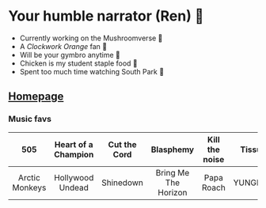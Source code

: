 # Your humble narrator (Ren) 🦖
* Currently working on the Mushroomverse 🍄
* A _Clockwork Orange_ fan 🍊
* Will be your gymbro anytime 💪
* Chicken is my student staple food 🐔
* Spent too much time watching South Park 🌲

## [Homepage](https://yourhumblenarrator.github.io/)

### Music favs

|       505      | Heart of a Champion | Cut the Cord |       Blasphemy      | Kill the noise |  Tissues |
|:--------------:|:-------------------:|:------------:|:--------------------:|:--------------:|:--------:|
| Arctic Monkeys |   Hollywood Undead  |   Shinedown  | Bring Me The Horizon |   Papa Roach   | YUNGBLUD |
